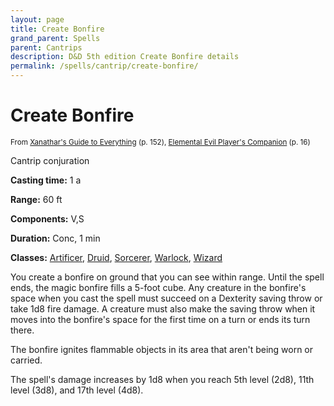 ```yaml
---
layout: page
title: Create Bonfire
grand_parent: Spells
parent: Cantrips 
description: D&D 5th edition Create Bonfire details
permalink: /spells/cantrip/create-bonfire/
---
```


# Create Bonfire

<small>From <a target="_blank" href="https://dnd.wizards.com/products/tabletop-games/rpg-products/xanathars-guide-everything">Xanathar's Guide to Everything</a> (p. 152), <a target="_blank" href="https://dnd.wizards.com/products/tabletop-games/rpg-products/player%E2%80%99s-companion">Elemental Evil Player's Companion</a> (p. 16)</small>


Cantrip conjuration

**Casting time:** 1 a

**Range:** 60 ft

**Components:** V,S 

**Duration:** Conc, 1 min

**Classes:** [Artificer](/classes/artificer/), [Druid](/classes/druid/), [Sorcerer](/classes/sorcerer/), [Warlock](/classes/warlock/), [Wizard](/classes/wizard/)

You create a bonfire on ground that you can see within range. Until the spell ends, the magic bonfire fills a 5-foot cube. Any creature in the bonfire's space when you cast the spell must succeed on a Dexterity saving throw or take 1d8 fire damage. A creature must also make the saving throw when it moves into the bonfire's space for the first time on a turn or ends its turn there.

   The bonfire ignites flammable objects in its area that aren't being worn or carried.

   The spell's damage increases by 1d8 when you reach 5th level (2d8), 11th level (3d8), and 17th level (4d8).